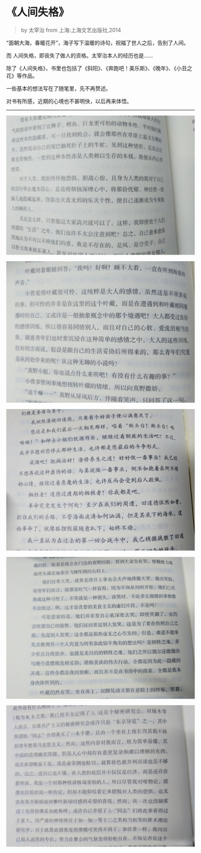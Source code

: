 # 《人间失格》
> by 太宰治 from 上海:上海文艺出版社,2014

“面朝大海，春暖花开”，海子写下温暖的诗句，祝福了世人之后，告别了人间。

而 人间失格，即丧失了做人的资格。太宰治本人的经历也是......

除了《人间失格》，书里也包括了《斜阳》、《奔跑吧！美乐斯》、《晚年》、《小丑之花》等作品。

一些基本的想法写在了随笔里，先不再赘述。

对书有所感，近期的心境也不甚明快，以后再来体悟。

***

![伪装](伪装.png)

![无谓同情](无谓同情.jpg)

![自甘堕落](自甘堕落.jpg)

![虚无之笑](虚无之笑.jpg)

![理智之外](理智之外.jpg)
